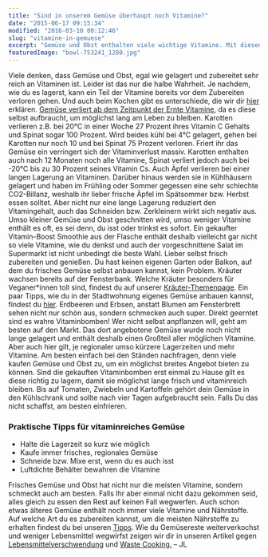 ```yaml
---
title: "Sind in unserem Gemüse überhaupt noch Vitamine?"
date: "2015-06-17 09:15:34"
modified: "2016-03-10 00:12:46"
slug: "vitamine-in-gemuese"
excerpt: "Gemüse und Obst enthalten viele wichtige Vitamine. Mit diesen einfachen Tipps sorgst du dafür, dass du diese auch isst."
featuredImage: "bowl-753241_1280.jpg"
---
```


Viele denken, dass Gemüse und Obst, egal wie gelagert und zubereitet sehr reich an Vitaminen ist. Leider ist das nur die halbe Wahrheit. Je nachdem, wie du es lagerst, kann ein Teil der Vitamine bereits vor dem Zubereiten verloren gehen. Und auch beim Kochen gibt es unterschiede, die wir dir [hier](https://www.veganblatt.com/gemuese-richtig-zubereiten) erklären. [Gemüse verliert ab dem Zeitpunkt der Ernte Vitamine](http://www.zentrum-der-gesundheit.de/obst-gemuese-lagern.html#ixzz3dxmROXpi), da es diese selbst aufbraucht, um möglichst lang am Leben zu bleiben. Karotten verlieren z.B. bei 20°C in einer Woche 27 Prozent ihres Vitamin C Gehalts und Spinat sogar 100 Prozent. Wird beides kühl bei 4°C gelagert, gehen bei Karotten nur noch 10 und bei Spinat 75 Prozent verloren. Friert ihr das Gemüse ein verringert sich der Vitaminverlust massiv. Karotten enthalten auch nach 12 Monaten noch alle Vitamine, Spinat verliert jedoch auch bei -20°C bis zu 30 Prozent seines Vitamin Cs. Auch Äpfel verlieren bei einer langen Lagerung an Vitaminen. Darüber hinaus werden sie in Kühlhäusern gelagert und haben im Frühling oder Sommer gegessen eine sehr schlechte CO2-Billanz, weshalb ihr lieber frische Äpfel im Spätsommer bzw. Herbst essen solltet. Aber nicht nur eine lange Lagerung reduziert den Vitamingehalt, auch das Schneiden bzw. Zerkleinern wirkt sich negativ aus. Umso kleiner Gemüse und Obst geschnitten wird, umso weniger Vitamine enthält es oft, es sei denn, du isst oder trinkst es sofort. Ein gekaufter Vitamin-Boost Smoothie aus der Flasche enthält deshalb vielleicht gar nicht so viele Vitamine, wie du denkst und auch der vorgeschnittene Salat im Supermarkt ist nicht unbedingt die beste Wahl. Lieber selbst frisch zubereiten und genießen. Du hast keinen eigenen Garten oder Balkon, auf dem du frisches Gemüse selbst anbauen kannst, kein Problem. Kräuter wachsen bereits auf der Fensterbank. Welche Kräuter besonders für Veganer\*innen toll sind, findest du auf unserer [Kräuter-Themenpage](https://www.veganblatt.com/t/kraeuter). Ein paar Tipps, wie du in der Stadtwohnung eigenes Gemüse anbauen kannst, findest du [hier](http://www.utopia.de/magazin/mein-eigenes-gemuese-auch-ohne-garten-balkon-terrasse-fensterbrett-fensterbank-salat). Erdbeeren und Erbsen, anstatt Blumen am Fensterbrett sehen nicht nur schön aus, sondern schmecken auch super. Direkt geerntet sind es wahre Vitaminbomben! Wer nicht selbst anpflanzen will, geht am besten auf den Markt. Das dort angebotene Gemüse wurde noch nicht lange gelagert und enthält deshalb einen Großteil aller möglichen Vitamine. Aber auch hier gilt, je regionaler umso kürzere Lagerzeiten und mehr Vitamine. Am besten einfach bei den Ständen nachfragen, denn viele kaufen Gemüse und Obst zu, um ein möglichst breites Angebot bieten zu können. Sind die gekauften Vitaminbomben erst einmal zu Hause gilt es diese richtig zu lagern, damit sie möglichst lange frisch und vitaminreich bleiben. Bis auf Tomaten, Zwiebeln und Kartoffeln gehört dein Gemüse in den Kühlschrank und sollte nach vier Tagen aufgebraucht sein. Falls Du das nicht schaffst, am besten einfrieren.

### Praktische Tipps für vitaminreiches Gemüse

*   Halte die Lagerzeit so kurz wie möglich
*   Kaufe immer frisches, regionales Gemüse
*   Schneide bzw. Mixe erst, wenn du es auch isst
*   Luftdichte Behälter bewahren die Vitamine

Frisches Gemüse und Obst hat nicht nur die meisten Vitamine, sondern schmeckt auch am besten. Falls Ihr aber einmal nicht dazu gekommen seid, alles gleich zu essen den Rest auf keinen Fall wegwerfen. Auch schon etwas älteres Gemüse enthält noch immer viele Vitamine und Nährstoffe. Auf welche Art du es zubereiten kannst, um die meisten Nährstoffe zu erhalten findest du bei unseren [Tipps](https://www.veganblatt.com/gemuese-richtig-zubereiten). Wie du Gemüsereste weiterverkochst und weniger Lebensmittel wegwirfst zeigen wir dir in unseren Artikel gegen [Lebensmittelverschwendung](https://www.veganblatt.com/gegen-lebensmittel-verschwendung) und [Waste Cooking.](https://www.veganblatt.com/gaertnern-waste-cooking-best-rest) – JL